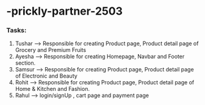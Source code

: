 # -prickly-partner-2503

### Tasks:

1. Tushar --> Responsible for creating Product page, Product detail page of Grocery and Premium Fruits
2. Ayesha --> Responsible for creating Homepage, Navbar and Footer section.
3. Samsur --> Responsible for creating Product page, Product detail page of Electronic and Beauty
4. Rohit --> Responsible for creating Product page, Product detail page of Home & Kitchen and Fashion.
5. Rahul --> login/signUp , cart page and payment page
